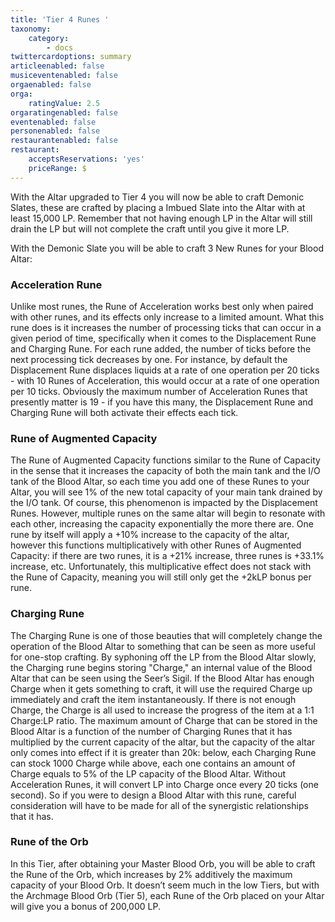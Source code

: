 ```yaml
---
title: 'Tier 4 Runes '
taxonomy:
    category:
        - docs
twittercardoptions: summary
articleenabled: false
musiceventenabled: false
orgaenabled: false
orga:
    ratingValue: 2.5
orgaratingenabled: false
eventenabled: false
personenabled: false
restaurantenabled: false
restaurant:
    acceptsReservations: 'yes'
    priceRange: $
---
```


With the Altar upgraded to Tier 4 you will now be able to craft Demonic Slates, these are crafted by placing a Imbued Slate into the Altar with at least 15,000 LP. Remember that not having enough LP in the Altar will still drain the LP but will not complete the craft until you give it more LP.

With the Demonic Slate you will be able to craft 3 New Runes for your Blood Altar:

### Acceleration Rune
Unlike most runes, the Rune of Acceleration works best only when paired with other runes, and its effects only increase to a limited amount. What this rune does is it increases the number of processing ticks that can occur in a given period of time, specifically when it comes to the Displacement Rune and Charging Rune. For each rune added, the number of ticks before the next processing tick decreases by one. For instance, by default the Displacement Rune displaces liquids at a rate of one operation per 20 ticks - with 10 Runes of Acceleration, this would occur at a rate of one operation per 10 ticks. Obviously the maximum number of Acceleration Runes that presently matter is 19 - if you have this many, the Displacement Rune and Charging Rune will both activate their effects each tick.

### Rune of Augmented Capacity
The Rune of Augmented Capacity functions similar to the Rune of Capacity in the sense that it increases the capacity of both the main tank and the I/O tank of the Blood Altar, so each time you add one of these Runes to your Altar, you will see 1% of the new total capacity of your main tank drained by the I/O tank. Of course, this phenomenon is impacted by the Displacement Runes. However, multiple runes on the same altar will begin to resonate with each other, increasing the capacity exponentially the more there are. One rune by itself will apply a +10% increase to the capacity of the altar, however this functions multiplicatively with other Runes of Augmented Capacity: if there are two runes, it is a +21% increase, three runes is +33.1% increase, etc. Unfortunately, this multiplicative effect does not stack with the Rune of Capacity, meaning you will still only get the +2kLP bonus per rune.

### Charging Rune
The Charging Rune is one of those beauties that will completely change the operation of the Blood Altar to something that can be seen as more useful for one-stop crafting. By syphoning off the LP from the Blood Altar slowly, the Charging rune begins storing "Charge," an internal value of the Blood Altar that can be seen using the Seer’s Sigil. If the Blood Altar has enough Charge when it gets something to craft, it will use the required Charge up immediately and craft the item instantaneously. If there is not enough Charge, the Charge is all used to increase the progress of the item at a 1:1 Charge:LP ratio. The maximum amount of Charge that can be stored in the Blood Altar is a function of the number of Charging Runes that it has multiplied by the current capacity of the altar, but the capacity of the altar only comes into effect if it is greater than 20k: below, each Charging Rune can stock 1000 Charge while above, each one contains an amount of Charge equals to 5% of the LP capacity of the Blood Altar. Without Acceleration Runes, it will convert LP into Charge once every 20 ticks (one second). So if you were to design a Blood Altar with this rune, careful consideration will have to be made for all of the synergistic relationships that it has.

### Rune of the Orb
In this Tier, after obtaining your Master Blood Orb, you will be able to craft the Rune of the Orb, which increases by 2% additively the maximum capacity of your Blood Orb. It doesn’t seem much in the low Tiers, but with the Archmage Blood Orb (Tier 5), each Rune of the Orb placed on your Altar will give you a bonus of 200,000 LP.
